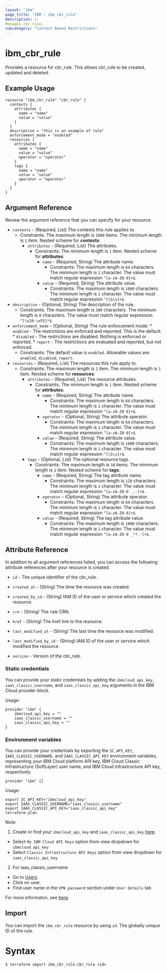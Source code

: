 ```yaml
---
layout: "ibm"
page_title: "IBM : ibm_cbr_rule"
description: |-
Manages cbr_rule.
subcategory: "Context Based Restrictions"
---
```


# ibm_cbr_rule

Provides a resource for cbr_rule. This allows cbr_rule to be created, updated and deleted.

## Example Usage

```hcl
resource "ibm_cbr_rule" "cbr_rule" {
  contexts {
    attributes {
      name = "name"
      value = "value"
    }
  }
  description = "this is an example of rule"
  enforcement_mode = "enabled"
  resources {
    attributes {
      name = "name"
      value = "value"
      operator = "operator"
    }
    tags {
      name = "name"
      value = "value"
      operator = "operator"
    }
  }
}
```

## Argument Reference

Review the argument reference that you can specify for your resource.

* `contexts` - (Required, List) The contexts this rule applies to.
    * Constraints: The maximum length is `1000` items. The minimum length is `1` item.
      Nested scheme for **contexts**:
        * `attributes` - (Required, List) The attributes.
            * Constraints: The minimum length is `1` item.
              Nested scheme for **attributes**:
                * `name` - (Required, String) The attribute name.
                    * Constraints: The maximum length is `64` characters. The minimum length is `1` character. The value must match regular expression `^[a-zA-Z0-9]+$`.
                * `value` - (Required, String) The attribute value.
                    * Constraints: The maximum length is `1000` characters. The minimum length is `1` character. The value must match regular expression `^[\S\s]+$`.
* `description` - (Optional, String) The description of the rule.
    * Constraints: The maximum length is `300` characters. The minimum length is `0` characters. The value must match regular expression `^[\x20-\xFE]*$`.
* `enforcement_mode` - (Optional, String) The rule enforcement mode: * `enabled` - The restrictions are enforced and reported. This is the default. * `disabled` - The restrictions are disabled. Nothing is enforced or reported. * `report` - The restrictions are evaluated and reported, but not enforced.
    * Constraints: The default value is `enabled`. Allowable values are: `enabled`, `disabled`, `report`.
* `resources` - (Required, List) The resources this rule apply to.
    * Constraints: The maximum length is `1` item. The minimum length is `1` item.
      Nested scheme for **resources**:
        * `attributes` - (Required, List) The resource attributes.
            * Constraints: The minimum length is `1` item.
              Nested scheme for **attributes**:
                * `name` - (Required, String) The attribute name.
                    * Constraints: The maximum length is `64` characters. The minimum length is `1` character. The value must match regular expression `^[a-zA-Z0-9]+$`.
                * `operator` - (Optional, String) The attribute operator.
                    * Constraints: The maximum length is `64` characters. The minimum length is `1` character. The value must match regular expression `^[a-zA-Z0-9]+$`.
                * `value` - (Required, String) The attribute value.
                    * Constraints: The maximum length is `1000` characters. The minimum length is `1` character. The value must match regular expression `^[\S\s]+$`.
        * `tags` - (Optional, List) The optional resource tags.
            * Constraints: The maximum length is `10` items. The minimum length is `1` item.
              Nested scheme for **tags**:
                * `name` - (Required, String) The tag attribute name.
                    * Constraints: The maximum length is `128` characters. The minimum length is `1` character. The value must match regular expression `^[a-zA-Z0-9 _.-]+$`.
                * `operator` - (Optional, String) The attribute operator.
                    * Constraints: The maximum length is `64` characters. The minimum length is `1` character. The value must match regular expression `^[a-zA-Z0-9]+$`.
                * `value` - (Required, String) The tag attribute value.
                    * Constraints: The maximum length is `1000` characters. The minimum length is `1` character. The value must match regular expression `^[a-zA-Z0-9 _*?.-]+$`.
## Attribute Reference

In addition to all argument references listed, you can access the following attribute references after your resource is created.

* `id` - The unique identifier of the cbr_rule.
* `created_at` - (String) The time the resource was created.
* `created_by_id` - (String) IAM ID of the user or service which created the resource.
* `crn` - (String) The rule CRN.
* `href` - (String) The href link to the resource.
* `last_modified_at` - (String) The last time the resource was modified.
* `last_modified_by_id` - (String) IAM ID of the user or service which modified the resource.

* `version` - Version of the cbr_rule.

### Static credentials

You can provide your static credentials by adding the `ibmcloud_api_key`, `iaas_classic_username`, and `iaas_classic_api_key` arguments in the IBM Cloud provider block.

Usage:
```
provider "ibm" {
    ibmcloud_api_key = ""
    iaas_classic_username = ""
    iaas_classic_api_key = ""
}
```

### Environment variables

You can provide your credentials by exporting the `IC_API_KEY`, `IAAS_CLASSIC_USERNAME`, and `IAAS_CLASSIC_API_KEY` environment variables, representing your IBM Cloud platform API key, IBM Cloud Classic Infrastructure (SoftLayer) user name, and IBM Cloud infrastructure API key, respectively.

```
provider "ibm" {}
```

Usage:
```
export IC_API_KEY="ibmcloud_api_key"
export IAAS_CLASSIC_USERNAME="iaas_classic_username"
export IAAS_CLASSIC_API_KEY="iaas_classic_api_key"
terraform plan
```

Note:

1. Create or find your `ibmcloud_api_key` and `iaas_classic_api_key` [here](https://cloud.ibm.com/iam/apikeys).
- Select `My IBM Cloud API Keys` option from view dropdown for `ibmcloud_api_key`
- Select `Classic Infrastructure API Keys` option from view dropdown for `iaas_classic_api_key`
2. For iaas_classic_username
- Go to [Users](https://cloud.ibm.com/iam/users)
- Click on user.
- Find user name in the `VPN password` section under `User Details` tab

For more informaton, see [here](https://registry.terraform.io/providers/IBM-Cloud/ibm/latest/docs#authentication).

## Import

You can import the `ibm_cbr_rule` resource by using `id`. The globally unique ID of the rule.

# Syntax
```
$ terraform import ibm_cbr_rule.cbr_rule <id>
```
